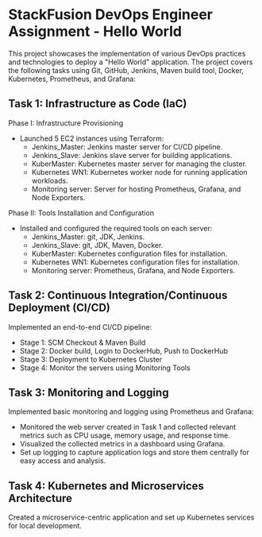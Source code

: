 # StackFusion DevOps Engineer Assignment - Hello World

This project showcases the implementation of various DevOps practices and technologies to deploy a "Hello World" application. The project covers the following tasks using Git, GitHub, Jenkins, Maven build tool, Docker, Kubernetes, Prometheus, and Grafana:

## Task 1: Infrastructure as Code (IaC)

Phase I: Infrastructure Provisioning
- Launched 5 EC2 instances using Terraform:
  - Jenkins_Master: Jenkins master server for CI/CD pipeline.
  - Jenkins_Slave: Jenkins slave server for building applications.
  - KuberMaster: Kubernetes master server for managing the cluster.
  - Kubernetes WN1: Kubernetes worker node for running application workloads.
  - Monitoring server: Server for hosting Prometheus, Grafana, and Node Exporters.

Phase II: Tools Installation and Configuration
- Installed and configured the required tools on each server:
  - Jenkins_Master: git, JDK, Jenkins.
  - Jenkins_Slave: git, JDK, Maven, Docker.
  - KuberMaster: Kubernetes configuration files for installation.
  - Kubernetes WN1: Kubernetes configuration files for installation.
  - Monitoring server: Prometheus, Grafana, and Node Exporters.

## Task 2: Continuous Integration/Continuous Deployment (CI/CD)

Implemented an end-to-end CI/CD pipeline:
- Stage 1: SCM Checkout & Maven Build
- Stage 2: Docker build, Login to DockerHub, Push to DockerHub
- Stage 3: Deployment to Kubernetes Cluster
- Stage 4: Monitor the servers using Monitoring Tools

## Task 3: Monitoring and Logging

Implemented basic monitoring and logging using Prometheus and Grafana:
- Monitored the web server created in Task 1 and collected relevant metrics such as CPU usage, memory usage, and response time.
- Visualized the collected metrics in a dashboard using Grafana.
- Set up logging to capture application logs and store them centrally for easy access and analysis.

## Task 4: Kubernetes and Microservices Architecture

Created a microservice-centric application and set up Kubernetes services for local development.
